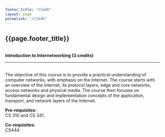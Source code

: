 ```yaml
---
footer_title: "CS446"
layout: page
permalink: "/CS446"
---
```


## {{page.footer_title}}
\
**Introduction to Internetworking (3 credits)**

---
\
The objective of this course is to provide a practical understanding of computer networks, with emphasis on the Internet. The course starts with an overview of the Internet, its protocol layers, edge and core networks, access networks and physical media. The course then focuses on fundamental design and implementation concepts of the application, transport, and network layers of the Internet.

**Pre-requisites:**
\
CS 310 and CS 341.

**Co-requisites:**
\
CS444.